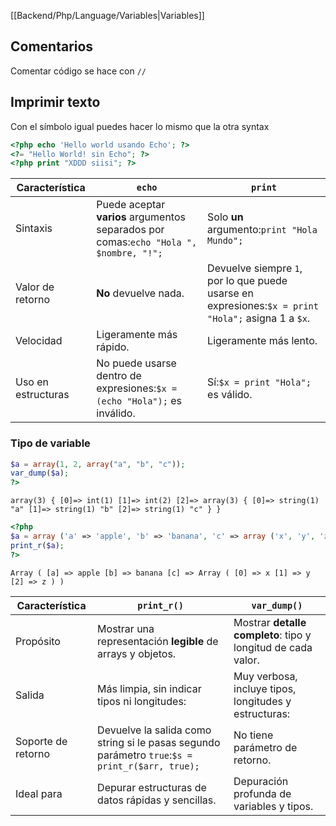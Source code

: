 [[Backend/Php/Language/Variables|Variables]]
## Comentarios
Comentar código se hace con `//`

## Imprimir texto
Con el símbolo igual puedes hacer lo mismo que la otra syntax
```php
<?php echo 'Hello world usando Echo'; ?>
<?= "Hello World! sin Echo"; ?>
<?php print "XDDD siisi"; ?>
```

| Característica     | `echo`                                                                                | `print`                                                                                            |
| ------------------ | ------------------------------------------------------------------------------------- | -------------------------------------------------------------------------------------------------- |
| Sintaxis           | Puede aceptar **varios** argumentos separados por comas:`echo "Hola ", $nombre, "!";` | Solo **un** argumento:`print "Hola Mundo";`                                                        |
| Valor de retorno   | **No** devuelve nada.                                                                 | Devuelve siempre `1`, por lo que puede usarse en expresiones:`$x = print "Hola";` asigna 1 a `$x`. |
| Velocidad          | Ligeramente más rápido.                                                               | Ligeramente más lento.                                                                             |
| Uso en estructuras | No puede usarse dentro de expresiones:`$x = (echo "Hola");` es inválido.              | Sí:`$x = print "Hola";` es válido.                                                                 |

### Tipo de variable
```php
$a = array(1, 2, array("a", "b", "c"));
var_dump($a);
?>
```

```out
array(3) { [0]=> int(1) [1]=> int(2) [2]=> array(3) { [0]=> string(1) "a" [1]=> string(1) "b" [2]=> string(1) "c" } }
```

```php
<?php  
$a = array ('a' => 'apple', 'b' => 'banana', 'c' => array ('x', 'y', 'z'));  
print_r($a);  
?>
```

```output
Array ( [a] => apple [b] => banana [c] => Array ( [0] => x [1] => y [2] => z ) )
```


|Característica|`print_r()`|`var_dump()`|
|---|---|---|
|Propósito|Mostrar una representación **legible** de arrays y objetos.|Mostrar **detalle completo**: tipo y longitud de cada valor.|
|Salida|Más limpia, sin indicar tipos ni longitudes:|Muy verbosa, incluye tipos, longitudes y estructuras:|
|Soporte de retorno|Devuelve la salida como string si le pasas segundo parámetro `true`:`$s = print_r($arr, true);`|No tiene parámetro de retorno.|
|Ideal para|Depurar estructuras de datos rápidas y sencillas.|Depuración profunda de variables y tipos.|
